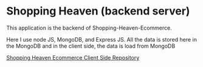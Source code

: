 # Shopping Heaven (backend server)
This application is the backend of Shopping-Heaven-Ecommerce.

Here I use node JS, MongoDB, and Express JS.
All the data is stored here in the MongoDB and in the client side, the data is load from MongoDB

[Shopping Heaven Ecommerce Client Side Repository](https://github.com/ToufiqurRahmanTamkin/Shopping-Heaven-Server)